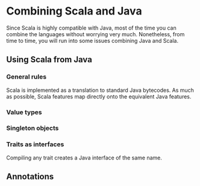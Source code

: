 # Combining Scala and Java

Since Scala is highly compatible with Java, most of the time you can combine the languages without worrying very much.
Nonetheless, from time to time, you will run into some issues combining Java and Scala.

## Using Scala from Java

### General rules

Scala is implemented as a translation to standard Java bytecodes.
As much as possible, Scala features map directly onto the equivalent Java features.

### Value types

### Singleton objects

### Traits as interfaces

Compiling any trait creates a Java interface of the same name.

## Annotations
